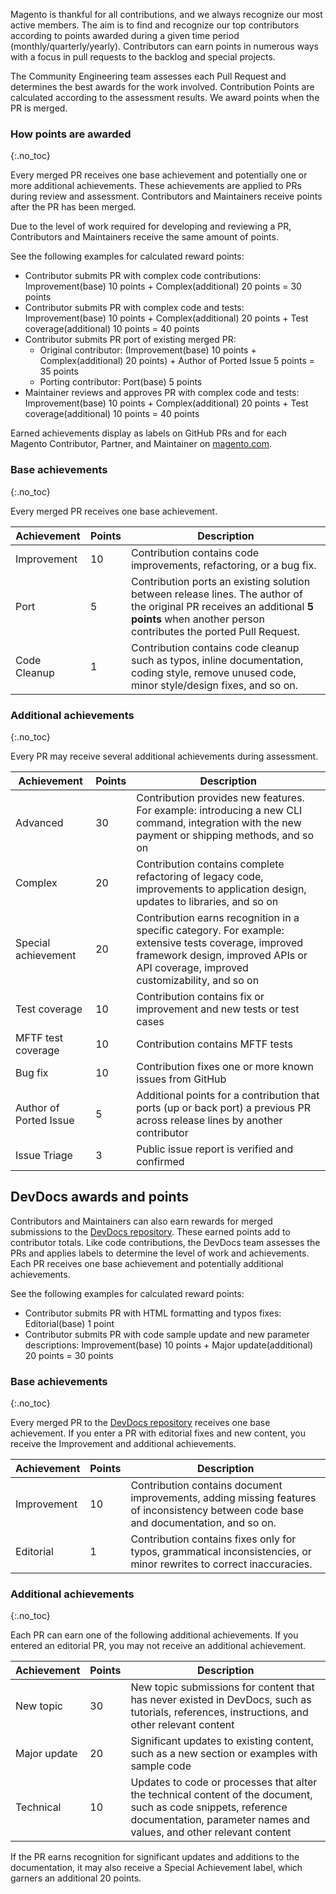 Magento is thankful for all contributions, and we always recognize our most active members. The aim is to find and recognize our top contributors according to points awarded during a given time period (monthly/quarterly/yearly). Contributors can earn points in numerous ways with a focus in pull requests to the backlog and special projects.

The Community Engineering team assesses each Pull Request and determines the best awards for the work involved. Contribution Points are calculated according to the assessment results. We award points when the PR is merged.

### How points are awarded
{:.no_toc}

Every merged PR receives one base achievement and potentially one or more additional achievements. These achievements are applied to PRs during review and assessment. Contributors and Maintainers receive points after the PR has been merged.

Due to the level of work required for developing and reviewing a PR, Contributors and Maintainers receive the same amount of points.

See the following examples for calculated reward points:

- Contributor submits PR with complex code contributions: Improvement(base) 10 points + Complex(additional) 20 points = 30 points
- Contributor submits PR with complex code and tests: Improvement(base) 10 points + Complex(additional) 20 points + Test coverage(additional) 10 points = 40 points
- Contributor submits PR port of existing merged PR:
  - Original contributor: (Improvement(base) 10 points + Complex(additional) 20 points) + Author of Ported Issue 5 points = 35 points
  - Porting contributor: Port(base) 5 points
- Maintainer reviews and approves PR with complex code and tests: Improvement(base) 10 points + Complex(additional) 20 points + Test coverage(additional) 10 points = 40 points

Earned achievements display as labels on GitHub PRs and for each Magento Contributor, Partner, and Maintainer on [magento.com](https://magento.com/magento-contributors).

### Base achievements
{:.no_toc}

Every merged PR receives one base achievement.

Achievement | Points | Description
| ------------ | --- | --- |
Improvement| 10 | Contribution contains code improvements, refactoring, or a bug fix.
Port | 5 | Contribution ports an existing solution between release lines. The author of the original PR receives an additional **5 points** when another person contributes the ported Pull Request.
Code Cleanup | 1 | Contribution contains code cleanup such as typos, inline documentation, coding style, remove unused code, minor style/design fixes, and so on.


### Additional achievements
{:.no_toc}

Every PR may receive several additional achievements during assessment.

Achievement | Points | Description
| ------------ | --- | --- |
Advanced | 30 | Contribution provides new features. For example: introducing a new CLI command, integration with the new payment or shipping methods, and so on
Complex | 20 | Contribution contains complete refactoring of legacy code, improvements to application design, updates to libraries, and so on
Special achievement | 20 | Contribution earns recognition in a specific category. For example: extensive tests coverage, improved framework design, improved APIs or API coverage, improved customizability, and so on
Test coverage | 10 | Contribution contains fix or improvement and new tests or test cases
MFTF test coverage| 10 | Contribution contains MFTF tests
Bug fix | 10 | Contribution fixes one or more known issues from GitHub
Author of Ported Issue | 5 | Additional points for a contribution that ports (up or back port) a previous PR across release lines by another contributor
Issue Triage | 3 | Public issue report is verified and confirmed


## DevDocs awards and points

Contributors and Maintainers can also earn rewards for merged submissions to the [DevDocs repository](https://github.com/magento/devdocs). These earned points add to contributor totals. Like code contributions, the DevDocs team assesses the PRs and applies labels to determine the level of work and achievements. Each PR receives one base achievement and potentially additional achievements.

See the following examples for calculated reward points:

- Contributor submits PR with HTML formatting and typos fixes: Editorial(base) 1 point
- Contributor submits PR with code sample update and new parameter descriptions: Improvement(base) 10 points + Major update(additional) 20 points = 30 points

### Base achievements
{:.no_toc}

Every merged PR to the [DevDocs repository](https://github.com/magento/devdocs) receives one base achievement. If you enter a PR with editorial fixes and new content, you receive the Improvement and additional achievements.

Achievement | Points | Description
| ------------ | --- | --- |
Improvement | 10 | Contribution contains document improvements, adding missing features of inconsistency between code base and documentation, and so on.
Editorial | 1 | Contribution contains fixes only for typos, grammatical inconsistencies, or minor rewrites to correct inaccuracies.


### Additional achievements
{:.no_toc}

Each PR can earn one of the following additional achievements. If you entered an editorial PR, you may not receive an additional achievement.

Achievement | Points | Description
| ------------ | --- | --- |
New topic | 30 | New topic submissions for content that has never existed in DevDocs, such as tutorials, references, instructions, and other relevant content
Major update | 20 | Significant updates to existing content, such as a new section or examples with sample code
Technical | 10 | Updates to code or processes that alter the technical content of the document, such as code snippets, reference documentation, parameter names and values, and other relevant content

If the PR earns recognition for significant updates and additions to the documentation, it may also receive a Special Achievement label, which garners an additional 20 points.
